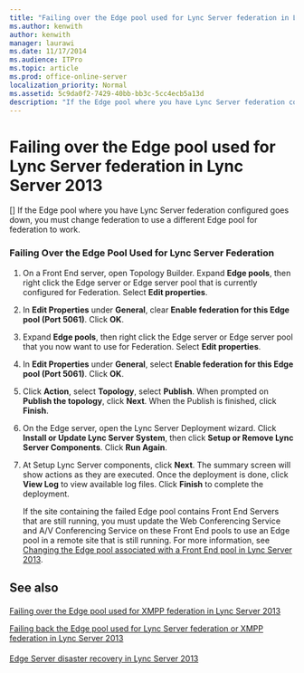 ```yaml
---
title: "Failing over the Edge pool used for Lync Server federation in Lync Server 2013"
ms.author: kenwith
author: kenwith
manager: laurawi
ms.date: 11/17/2014
ms.audience: ITPro
ms.topic: article
ms.prod: office-online-server
localization_priority: Normal
ms.assetid: 5c9da0f2-7429-40bb-bb3c-5cc4ecb5a13d
description: "If the Edge pool where you have Lync Server federation configured goes down, you must change federation to use a different Edge pool for federation to work."
---
```


# Failing over the Edge pool used for Lync Server federation in Lync Server 2013
[]
If the Edge pool where you have Lync Server federation configured goes down, you must change federation to use a different Edge pool for federation to work.
  
### Failing Over the Edge Pool Used for Lync Server Federation

1. On a Front End server, open Topology Builder. Expand **Edge pools**, then right click the Edge server or Edge server pool that is currently configured for Federation. Select **Edit properties**.
    
2. In **Edit Properties** under **General**, clear **Enable federation for this Edge pool (Port 5061)**. Click **OK**.
    
3. Expand **Edge pools**, then right click the Edge server or Edge server pool that you now want to use for Federation. Select **Edit properties**.
    
4. In **Edit Properties** under **General**, select **Enable federation for this Edge pool (Port 5061)**. Click **OK**.
    
5. Click **Action**, select **Topology**, select **Publish**. When prompted on **Publish the topology**, click **Next**. When the Publish is finished, click **Finish**.
    
6. On the Edge server, open the Lync Server Deployment wizard. Click **Install or Update Lync Server System**, then click **Setup or Remove Lync Server Components**. Click **Run Again**.
    
7. At Setup Lync Server components, click **Next**. The summary screen will show actions as they are executed. Once the deployment is done, click **View Log** to view available log files. Click **Finish** to complete the deployment. 
    
    If the site containing the failed Edge pool contains Front End Servers that are still running, you must update the Web Conferencing Service and A/V Conferencing Service on these Front End pools to use an Edge pool in a remote site that is still running. For more information, see [Changing the Edge pool associated with a Front End pool in Lync Server 2013](changing-the-edge-pool-associated-with-a-front-end-pool.md).
    
## See also

#### 

[Failing over the Edge pool used for XMPP federation in Lync Server 2013](failing-over-the-edge-pool-used-for-xmpp-federation.md)
  
[Failing back the Edge pool used for Lync Server federation or XMPP federation in Lync Server 2013](failing-back-the-edge-pool-used-for-lync-server-federation-or-xmpp-federation.md)
#### 

[Edge Server disaster recovery in Lync Server 2013](edge-server-disaster-recovery.md)

